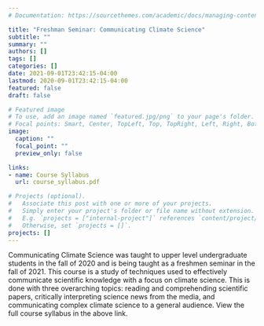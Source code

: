 ```yaml
---
# Documentation: https://sourcethemes.com/academic/docs/managing-content/

title: "Freshman Seminar: Communicating Climate Science"
subtitle: ""
summary: ""
authors: []
tags: []
categories: []
date: 2021-09-01T23:42:15-04:00
lastmod: 2020-09-01T23:42:15-04:00
featured: false
draft: false

# Featured image
# To use, add an image named `featured.jpg/png` to your page's folder.
# Focal points: Smart, Center, TopLeft, Top, TopRight, Left, Right, BottomLeft, Bottom, BottomRight.
image:
  caption: ""
  focal_point: ""
  preview_only: false

links:
- name: Course Syllabus
  url: course_syllabus.pdf

# Projects (optional).
#   Associate this post with one or more of your projects.
#   Simply enter your project's folder or file name without extension.
#   E.g. `projects = ["internal-project"]` references `content/project/deep-learning/index.md`.
#   Otherwise, set `projects = []`.
projects: []
---
```


Communicating Climate Science was taught to upper level undergraduate students in the fall of 2020 and is being taught as a freshmen seminar in the fall of 2021. This course is a study of techniques used to effectively communicate scientific knowledge with a focus on climate science. This is done with three overarching topics: reading and comprehending scientific papers, critically interpreting science news from the media, and communicating complex climate science to a general audience. View the full course syllabus in the above link.
